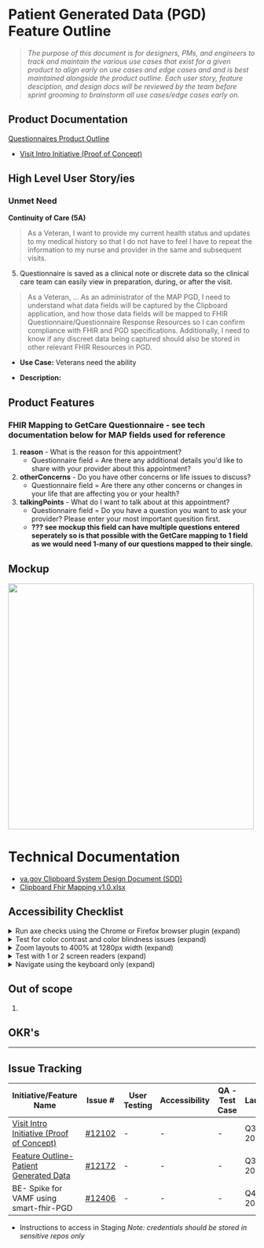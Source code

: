 # Patient Generated Data (PGD) Feature Outline  

> _The purpose of this document is for designers, PMs, and engineers to track and maintain the various use cases that exist for a given product to align early on use cases and edge cases and and is best maintained alongside the product outline. Each user story, feature desciption, and design docs will be reviewed by the team before sprint grooming to brainstorm all use cases/edge cases early on._

## Product Documentation
[Questionnaires Product Outline ](https://github.com/department-of-veterans-affairs/va.gov-team/blob/master/products/health-care/questionnaire/product/product-outline.md)
- [Visit Intro Initiative (Proof of Concept)](https://github.com/department-of-veterans-affairs/va.gov-team/blob/master/products/health-care/questionnaire/product/initiatives/visit-intro.md)

## High Level User Story/ies

### Unmet Need


**Continuity of Care (5A)**

> As a Veteran, I want to provide my current health status and updates to my medical history so that I do not have to feel I have to repeat the information to my nurse and provider in the same and subsequent visits.

 5.  Questionnaire is saved as a clinical note or discrete data so the clinical care team can easily view in preparation, during, or after the visit. 

> As a Veteran, ...
> As an administrator of the MAP PGD, I need to understand what data fields will be captured by the Clipboard application, and how those data fields will be mapped to FHIR Questionnaire/Questionnaire Response Resources so I can confirm compliance with FHIR and PGD specifications. Additionally, I need to know if any discreet data being captured should also be stored in other relevant FHIR Resources in PGD.

* **Use Case:** Veterans need the ability 

* **Description:**

## Product Features

### FHIR Mapping to GetCare Questionnaire - see tech documentation below for MAP fields used for reference
1. **reason** - What is the reason for this appointment? 
   - Questionnaire field = Are there any additional details you'd like to share with your provider about this appointment?
2. **otherConcerns** - Do you have other concerns or life issues to discuss? 
   - Questionnaire field = Are there any other concerns or changes in your life that are affecting you or your health? 
3. **talkingPoints** -  What do I want to talk about at this appointment?
   - Questionnaire field = Do you have a question you want to ask your provider?  Please enter your most important quesition first. 
   - **??? see mockup this field can have multiple questions entered seperately so is that possible with the GetCare mapping to 1 field as we would need 1-many of our questions mapped to their single.** 

## Mockup
<img src="https://lh4.googleusercontent.com/SqKG7LYfCH1t3OvNWQIu1PtZAjFMtTsGYavm_qJdZKOydbaJ69SNRr7Zj9CHce-zExeCH2_zL5CAx0flntQfmG80NKO-GN_5NDnZWKBYUiLFmhdf06gAwrX-vZUxltjqXKELJHbK" width="500">

# Technical Documentation 
- [va.gov Clipboard System Design Document (SDD)](https://github.com/department-of-veterans-affairs/va.gov-team/blob/master/products/health-care/questionnaire/engineering/MAP/Clipboard_vagov_sdd.md)
- [Clipboard Fhir Mapping v1.0.xlsx](https://github.com/department-of-veterans-affairs/va.gov-team/blob/master/products/health-care/questionnaire/data/Clipboard%20Fhir%20Mapping%20v1.0.xlsx)

## Accessibility Checklist

<details> 

 <summary> Run axe checks using the Chrome or Firefox browser plugin (expand)</summary>
 
 - [ ] Ensure no heading levels are skipped.
 - [ ] Ensure all buttons and labeled inputs use semantic HTML elements.
 - [ ] Ensure all buttons, labeled elements and images are identified using HTML semantic markers or ARIA roles.
 - [ ] Ensure form fields have clearly defined boundaries or outlines.
 - [ ] Ensure form fields do not use placeholder text. 
 - [ ] Ensure form fields have highly visible and specific error states.

</details>

<details> 

 <summary> Test for color contrast and color blindness issues (expand) </summary>

 - [ ] All text has appropriate contrast. 

</details>

<details> 

 <summary> Zoom layouts to 400% at 1280px width (expand)</summary> 

 - [ ] Ensure readability and usability are supported when zoomed up to 400% at 1280px browser width
 - [ ] Ensure no content gets focused offscreen or is hidden from view.
 
</details>

<details> 

 <summary> Test with 1 or 2 screen readers (expand)</summary> 
 
 - [ ] Ensure the page includes a skip navigation link. 
 - [ ] Ensure all links are properly descriptive. 
 - [ ] Ensure screen reader users can hear the text equivalent for each image conveying information.
 - [ ] Ensure screen reader users can hear the text equivalent for each image button. 
 - [ ] Ensure screen reader users can hear labels and instructions for inputs. 
 - [ ] Ensure purely decorative images are not announced by the screenreader. 
 
</details>

<details> 

 <summary>Navigate using the keyboard only (expand)</summary> 
 
 - [ ] Ensure all links (navigation, text and/or image), form controls and page functions can be reached with the tab key in a logical order. 
 - [ ] Ensure all links (navigation, text and/or image), form controls and page functions can be triggered with the spacebar, enter key, or arrow keys.
 - [ ] Ensure all interactive elements can be reached with the tab key in a logical order 
 - [ ] Ensure all interactive elements can be triggered with the spacebar, enter key, or arrow keys.
 - [ ] Ensure focus is always visible and appears in logical order.
 - [ ] Ensure each interactive element has visible focus state which appears in logical order.
</details>

## Out of scope 

 1. 

## OKR's

---
## Issue Tracking 

| Initiative/Feature Name | Issue # | User Testing | Accessibility  | QA - Test Case  | Launch    | Notes 
| ---------------------------------------------------| ---------- |  ---------    | ---------      | ---------       | --------- | ----- | 
|[Visit Intro Initiative (Proof of Concept)](https://github.com/department-of-veterans-affairs/va.gov-team/blob/master/products/health-care/questionnaire/product/initiatives/visit-intro.md)| [#12102](https://github.com/department-of-veterans-affairs/va.gov-team/issues/12102) |  -   | - | - |Q3 2020| N |
|[Feature Outline- Patient Generated Data](https://github.com/department-of-veterans-affairs/va.gov-team/blob/master/products/health-care/questionnaire/product/features/pgd.md) | [#12172](https://github.com/department-of-veterans-affairs/va.gov-team/issues/12170) |  -   | - | - |Q3 2020| N |
|BE- Spike for VAMF using smart-fhir-PGD | [#12406](https://github.com/department-of-veterans-affairs/va.gov-team/issues/12406) |  -   | - | - |Q4 2020| N |


* Instructions to access in Staging
_Note: credentials should be stored in sensitive repos only_
